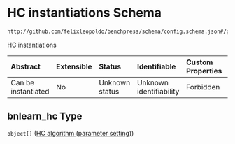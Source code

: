 # HC instantiations Schema

```txt
http://github.com/felixleopoldo/benchpress/schema/config.schema.json#/properties/resources/properties/structure_learning_algorithms/properties/bnlearn_hc
```

HC instantiations

| Abstract            | Extensible | Status         | Identifiable            | Custom Properties | Additional Properties | Access Restrictions | Defined In                                                       |
| :------------------ | :--------- | :------------- | :---------------------- | :---------------- | :-------------------- | :------------------ | :--------------------------------------------------------------- |
| Can be instantiated | No         | Unknown status | Unknown identifiability | Forbidden         | Allowed               | none                | [config.schema.json*](config.schema.json "open original schema") |

## bnlearn_hc Type

`object[]` ([HC algorithm (parameter setting)](config-definitions-hc-algorithm-parameter-setting.md))

